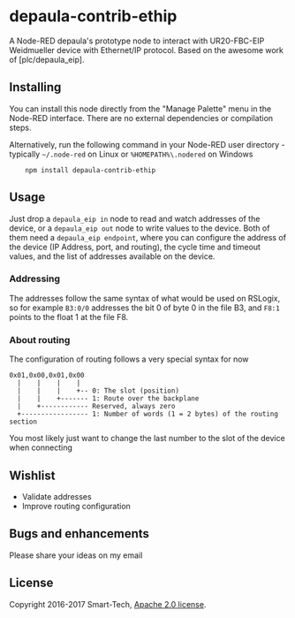 # depaula-contrib-ethip

A Node-RED depaula's prototype node to interact with UR20-FBC-EIP Weidmueller device with Ethernet/IP protocol.
Based on the awesome work of [plc/depaula_eip].


## Installing

You can install this node directly from the "Manage Palette" menu in the Node-RED interface. There are no external dependencies or compilation steps.

Alternatively, run the following command in your Node-RED user directory - typically `~/.node-red` on Linux or `%HOMEPATH%\.nodered` on Windows

        npm install depaula-contrib-ethip


## Usage

Just drop a `depaula_eip in` node to read and watch addresses of the device, or a `depaula_eip out` node to write values to the device. Both of them need a `depaula_eip endpoint`, where you can configure the address of the device (IP Address, port, and routing), the cycle time and timeout values, and the list of addresses available on the device.


### Addressing

The addresses follow the same syntax of what would be used on RSLogix, so for example `B3:0/0` addresses the bit 0 of byte 0 in the file B3, and `F8:1` points to the float 1 at the file F8.


### About routing

The configuration of routing follows a very special syntax for now

    0x01,0x00,0x01,0x00
      |    |    |    |
      |    |    |    +-- 0: The slot (position)
      |    |    +------- 1: Route over the backplane
      |    +------------ Reserved, always zero
      +----------------- 1: Number of words (1 = 2 bytes) of the routing section

You most likely just want to change the last number to the slot of the device when connecting 


## Wishlist
- Validate addresses
- Improve routing configuration


## Bugs and enhancements
Please share your ideas on my email


## License

Copyright 2016-2017 Smart-Tech, [Apache 2.0 license](LICENSE).
